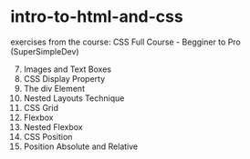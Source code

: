 # intro-to-html-and-css
exercises from the course: CSS Full Course - Begginer to Pro (SuperSimpleDev)


7. Images and Text Boxes
8. CSS Display Property
9. The div Element
10. Nested Layouts Technique
11. CSS Grid
12. Flexbox
13. Nested Flexbox
14. CSS Position
15. Position Absolute and Relative
